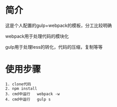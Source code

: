 # 简介


这是个人配置的gulp+webpack的模板，分工比较明确


webpack用于处理代码的模块化

gulp用于处理less的转化，代码的压缩，复制等等
	 

# 使用步骤


	1. clone代码
	2. npm install
	3. cmd中运行   webpack -w
	4. cmd中运行   gulp s
	